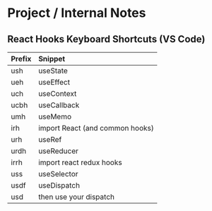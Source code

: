 # Project / Internal Notes

## React Hooks Keyboard Shortcuts (VS Code)

| Prefix | Snippet                         |
| :----- | :------------------------------ |
| ush    | useState                        |
| ueh    | useEffect                       |
| uch    | useContext                      |
| ucbh   | useCallback                     |
| umh    | useMemo                         |
| irh    | import React (and common hooks) |
| urh    | useRef                          |
| urdh   | useReducer                      |
| irrh   | import react redux hooks        |
| uss    | useSelector                     |
| usdf   | useDispatch                     |
| usd    | then use your dispatch          |
